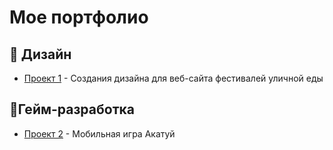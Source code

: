 <h1>Мое портфолио</h1>

  <h2>🎨 Дизайн</h2>
  <ul>
    <li><a href="https://github.com/lfif2006/The-game-is-a-visual-novel">Проект 1</a> - Создания дизайна для веб-сайта фестивалей уличной еды</li>
  </ul>

   <h2>🎨Гейм-разработка</h2>
  <ul>
    <li><a href="https://github.com/lfif2006/Festival-website-design">Проект 2</a> - Мобильная игра Акатуй</li>
  </ul>
